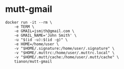 # mutt-gmail

    docker run -it --rm \
        -e TERM \
        -e GMAIL=jsmith@gmail.com \
        -e GMAIL_NAME='John Smith' \
        -u "$(id -u):$(id -g)" \
        -e HOME=/home/user \
        -v "$HOME/.signature:/home/user/.signature" \
        -v "$HOME/.muttrc:/home/user/.muttrc.local" \
        -v "$HOME/.mutt/cache:/home/user/.mutt/cache" \
        tianon/mutt-gmail
